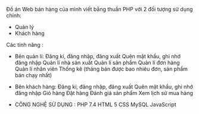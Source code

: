 Đồ án Web bán hàng của mình viết bằng thuần PHP với 2 đối tượng sử dụng chính:
+ Quản lý
+ Khách hàng

Các tính năng :

+ Bên quản lí:
Đăng kí, đăng nhập, đăng xuất
Quên mật khẩu, ghi nhớ đăng nhập
Quản lí nhà sản xuất
Quản lí sản phẩm
Quản lí đơn hàng
Quản lí nhân viên
Thống kê (tháng bán được bao nhiêu đơn, sản phẩm bán chạy nhất)
  
+ Bên khách hàng:
Đăng kí, đăng nhập, đăng xuất
Quên mật khẩu, ghi nhớ đăng nhập
Giỏ hàng
Đặt hàng
Đánh giá sản phẩm
Xem lịch sử mua hàng

+ CÔNG NGHỆ SỬ DỤNG :
PHP 7.4
HTML 5
CSS
MySQL
JavaScript
